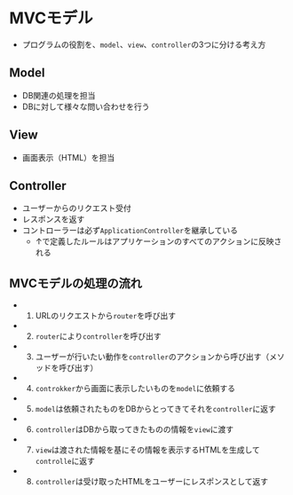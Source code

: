 # MVCモデル
- プログラムの役割を、`model`、`view`、`controller`の3つに分ける考え方

## Model
- DB関連の処理を担当
- DBに対して様々な問い合わせを行う

## View
- 画面表示（HTML）を担当

## Controller
- ユーザーからのリクエスト受付
- レスポンスを返す
- コントローラーは必ず`ApplicationController`を継承している
  - ↑で定義したルールはアプリケーションのすべてのアクションに反映される

## MVCモデルの処理の流れ
- 1. URLのリクエストから`router`を呼び出す
- 2. `router`により`controller`を呼び出す
- 3. ユーザーが行いたい動作を`controller`のアクションから呼び出す（メソッドを呼び出す）
- 4. `controkker`から画面に表示したいものを`model`に依頼する
- 5. `model`は依頼されたものをDBからとってきてそれを`controller`に返す
- 6. `controller`はDBから取ってきたものの情報を`view`に渡す
- 7. `view`は渡された情報を基にその情報を表示するHTMLを生成して`controlle`に返す
- 8. `controller`は受け取ったHTMLをユーザーにレスポンスとして返す